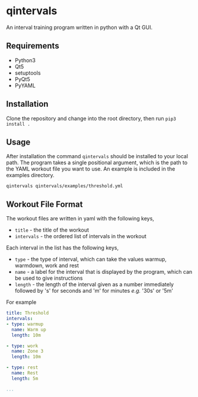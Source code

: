 # qintervals

An interval training program written in python with a Qt GUI.

## Requirements

- Python3
- Qt5
- setuptools
- PyQt5
- PyYAML

## Installation

Clone the repository and change into the root directory, then run `pip3 install .`

## Usage

After installation the command `qintervals` should be installed to your local path. The program takes a single positional argument, which is the path to the YAML workout file you want to use. An example is included in the examples directory.

`qintervals qintervals/examples/threshold.yml`

## Workout File Format

The workout files are written in yaml with the following keys,

- `title` - the title of the workout
- `intervals` - the ordered list of intervals in the workout

Each interval in the list has the following keys,

- `type` - the type of interval, which can take the values warmup, warmdown, work and rest
- `name` - a label for the interval that is displayed by the program, which can be used to give instructions
- `length` - the length of the interval given as a number immediately followed by 's' for seconds and 'm' for minutes _e.g._ '30s' or '5m'

For example
```yaml
title: Threshold
intervals:
- type: warmup
  name: Warm up
  length: 10m

- type: work
  name: Zone 3
  length: 10m

- type: rest
  name: Rest
  length: 5m

...
```
